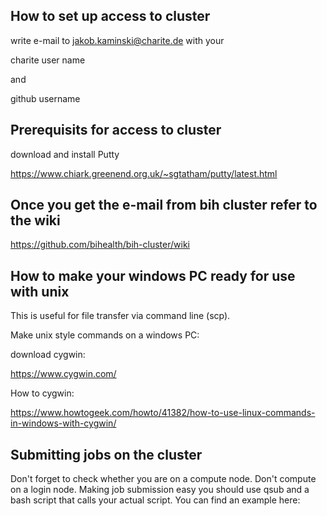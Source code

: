 ## How to set up access to cluster 

write e-mail to jakob.kaminski@charite.de with your 

charite user name 

and 

github username

## Prerequisits for access to cluster

download and install Putty

https://www.chiark.greenend.org.uk/~sgtatham/putty/latest.html


## Once you get the e-mail from bih cluster refer to the wiki

https://github.com/bihealth/bih-cluster/wiki


## How to make your windows PC ready for use with unix 

This is useful for file transfer via command line (scp).

Make unix style commands on a windows PC:

download cygwin:

https://www.cygwin.com/


How to cygwin:

https://www.howtogeek.com/howto/41382/how-to-use-linux-commands-in-windows-with-cygwin/


## Submitting jobs on the cluster

Don't forget to check whether you are on a compute node. Don't compute on a login node. Making job submission easy you should use qsub and a bash script that calls your actual script. You can find an example here:  



